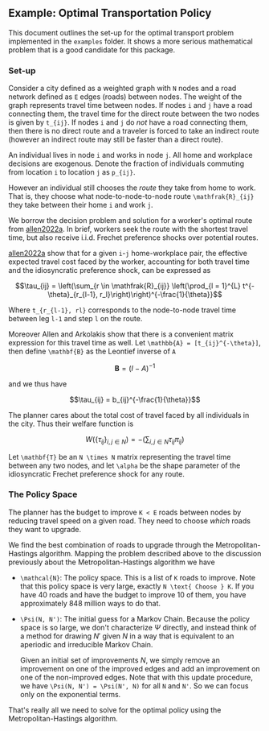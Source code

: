 ## Example: Optimal Transportation Policy

This document outlines the set-up for the optimal transport problem 
implemented in the `examples` folder. It shows a more serious 
mathematical problem that is a good candidate for this package. 

### Set-up

Consider a city defined as a weighted graph with ``N`` nodes and a road
network defined as ``E`` edges (roads) between nodes. The weight of the
graph represents travel time between nodes. If nodes ``i`` and ``j`` have
a road connecting them, the travel time for the direct route between
the two nodes is given by ``t_{ij}``. If nodes ``i`` and ``j`` do *not*
have a road connecting them, then there is no direct route and a
traveler is forced to take an indirect route (however an indirect
route may still be faster than a direct route).

An individual lives in node ``i`` and works in node ``j``. All home and
workplace decisions are exogenous. Denote the fraction of individuals
commuting from location ``i`` to location ``j`` as ``p_{ij}``.

However an individual still
chooses the *route* they take from home to work. That is, they choose
what node-to-node-to-node route ``\mathfrak{R}_{ij}`` they take between
their home ``i`` and work ``j``. 

We borrow the decision problem and solution for a worker's optimal
route from [allen2022a](@citet). In brief, workers seek the route
with the shortest travel time, but also receive i.i.d. Frechet
preference shocks over potential routes.

[allen2022a](@citet) show that for a given ``i``-``j`` home-workplace
pair, the effective expected travel cost faced by the worker,
accounting for both travel time and the idiosyncratic preference
shock, can be expressed as 

```math
\tau_{ij} = \left(\sum_{r \in \mathfrak{R}_{ij}} \left(\prod_{l = 1}^{L} t^{-\theta}_{r_{l-1}, r_l}\right)\right)^{-\frac{1}{\theta}}
```
Where ``t_{r_{l-1}, rl}`` corresponds to the node-to-node travel time between leg ``l-1`` and step ``l`` on the route. 

Moreover Allen and Arkolakis show that there is a convenient matrix expression for this travel time as well. Let ``\mathbb{A} = [t_{ij}^{-\theta}]``, then define ``\mathbf{B}`` as the Leontief inverse of ``A``

```math
\mathbf{B} = (I - A)^{-1}
``` 
and we thus have

```math
\tau_{ij} = b_{ij}^{-\frac{1}{\theta}}
```

The planner cares about the total cost of travel faced by all
individuals in the city. Thus their welfare function is

```math
W\left(\{\tau_{ij}\}_{i,j\in N}\right) = -\left(\sum_{i,j \in N}\tau_{ij}\pi_{ij}\right)
```

Let ``\mathbf{T}`` be an ``N \times N`` matrix representing the travel
time between any two nodes, and let ``\alpha`` be the shape parameter of
the idiosyncratic Frechet preference shock for any route.

### The Policy Space

The planner has the budget to improve ``K < E`` roads between nodes by
reducing travel speed on a given road. They need to choose *which*
roads they want to upgrade. 

We find the best combination of roads to upgrade through the 
Metropolitan-Hastings algorithm. Mapping the problem described above
to the discussion previously about the Metropolitan-Hastings algorithm
we have

* ``\mathcal{N}``: The policy space. This is a list of ``K`` roads to
  improve. Note that this policy space is very large, exactly
  ``N \text{ Choose } K``. If you have 40 roads and have the budget to
  improve 10 of them, you have approximately 848 million ways to do
  that. 
* ``\Psi(N, N')``: The initial guess for a Markov Chain. Because the 
  policy space is so large, we don't characterize $\Psi$ directly, 
  and instead think of a method for drawing $N'$ given $N$ in a way
  that is equivalent to an aperiodic and irreducible Markov Chain. 

  Given an initial set of improvements $N$, we simply remove an
  improvement on one of the improved edges and add an improvement on
  one of the non-improved edges. Note that with this update procedure,
  we have ``\Psi(N, N') = \Psi(N', N)`` for all ``N`` and ``N'``. So
  we can focus only on the exponential terms. 

That's really all we need to solve for the optimal policy using the
Metropolitan-Hastings algorithm. 



